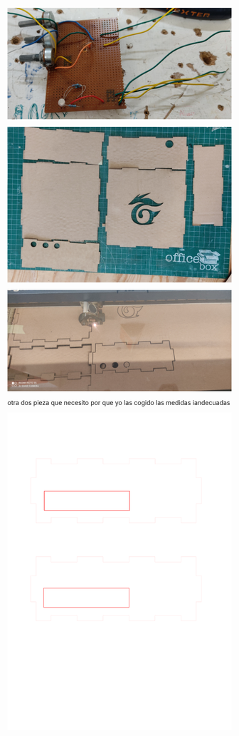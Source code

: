 
 ![](https://github.com/Wesley3455/Proyecto-integral-2021/blob/main/1620028888026.jpg)
 
 
 ![](https://github.com/Wesley3455/Proyecto-integral-2021/blob/main/1620126927813.jpg)
 
 
 ![](https://github.com/Wesley3455/Proyecto-integral-2021/blob/main/1620126927806.jpg)
 
 otra dos pieza que necesito por que yo las cogido las medidas iandecuadas
 
 ![](https://github.com/Wesley3455/Proyecto-integral-2021/blob/main/pieza%20de%20la%20caja.svg)
 
